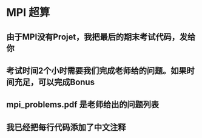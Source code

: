 # MPI 超算
## 由于MPI没有Projet，我把最后的期末考试代码，发给你
## 考试时间2个小时需要我们完成老师给的问题。如果时间充足，可以完成Bonus
## mpi_problems.pdf 是老师给出的问题列表
## 我已经把每行代码添加了中文注释